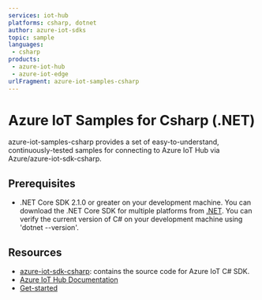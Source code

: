 ```yaml
---
services: iot-hub 
platforms: csharp, dotnet
author: azure-iot-sdks
topic: sample
languages:
 - csharp
products:
 - azure-iot-hub
 - azure-iot-edge
urlFragment: azure-iot-samples-csharp
---
```


# Azure IoT Samples for Csharp (.NET)

azure-iot-samples-csharp provides a set of easy-to-understand, continuously-tested samples for connecting to Azure IoT Hub via Azure/azure-iot-sdk-csharp.

## Prerequisites

- .NET Core SDK 2.1.0 or greater on your development machine.  You can download the .NET Core SDK for multiple platforms from [.NET](https://www.microsoft.com/net/download/all).  You can verify the current version of C# on your development machine using 'dotnet --version'.


## Resources

- [azure-iot-sdk-csharp](https://github.com/Azure/azure-iot-sdk-csharp): contains the source code for Azure IoT C# SDK.
- [Azure IoT Hub Documentation](https://docs.microsoft.com/azure/iot-hub/)
- [Get-started](https://docs.microsoft.com/en-us/azure/iot-hub/quickstart-send-telemetry-dotnet)
